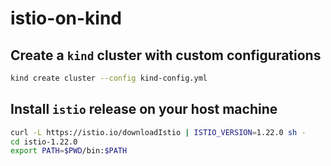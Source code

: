 # istio-on-kind

## Create a `kind` cluster with custom configurations 

```bash 
kind create cluster --config kind-config.yml
```

## Install `istio` release on your host machine 

```bash
curl -L https://istio.io/downloadIstio | ISTIO_VERSION=1.22.0 sh -
cd istio-1.22.0
export PATH=$PWD/bin:$PATH
```

